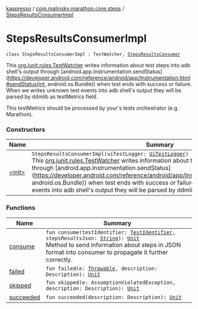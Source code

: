[kaspresso](../../index.md) / [com.malinsky.marathon.core.steps](../index.md) / [StepsResultsConsumerImpl](./index.md)

# StepsResultsConsumerImpl

`class StepsResultsConsumerImpl : TestWatcher, `[`StepsResultsConsumer`](../-steps-results-consumer/index.md)

This [org.junit.rules.TestWatcher](#) writes information about test steps into adb shell's output
through [android.app.Instrumentation.sendStatus](https://developer.android.com/reference/android/app/Instrumentation.html#sendStatus(int, android.os.Bundle)) when test ends with success or failure.
When we writes unknown test events into adb shell's output they will be parsed by ddmlib as
testMetrics field.

This testMetrics should be processed by your's tests orchestrator (e.g. Marathon).

### Constructors

| Name | Summary |
|---|---|
| [&lt;init&gt;](-init-.md) | `StepsResultsConsumerImpl(uiTestLogger: `[`UiTestLogger`](../../com.kaspersky.kaspresso.logger/-ui-test-logger.md)`)`<br>This [org.junit.rules.TestWatcher](#) writes information about test steps into adb shell's output through [android.app.Instrumentation.sendStatus](https://developer.android.com/reference/android/app/Instrumentation.html#sendStatus(int, android.os.Bundle)) when test ends with success or failure. When we writes unknown test events into adb shell's output they will be parsed by ddmlib as testMetrics field. |

### Functions

| Name | Summary |
|---|---|
| [consume](consume.md) | `fun consume(testIdentifier: `[`TestIdentifier`](../../com.kaspersky.kaspresso.testcases.models/-test-identifier/index.md)`, stepsResultsJson: `[`String`](https://kotlinlang.org/api/latest/jvm/stdlib/kotlin/-string/index.html)`): `[`Unit`](https://kotlinlang.org/api/latest/jvm/stdlib/kotlin/-unit/index.html)<br>Method to send information about steps in JSON format into consumer to propagate it further correctly. |
| [failed](failed.md) | `fun failed(e: `[`Throwable`](https://kotlinlang.org/api/latest/jvm/stdlib/kotlin/-throwable/index.html)`, description: Description): `[`Unit`](https://kotlinlang.org/api/latest/jvm/stdlib/kotlin/-unit/index.html) |
| [skipped](skipped.md) | `fun skipped(e: AssumptionViolatedException, description: Description): `[`Unit`](https://kotlinlang.org/api/latest/jvm/stdlib/kotlin/-unit/index.html) |
| [succeeded](succeeded.md) | `fun succeeded(description: Description): `[`Unit`](https://kotlinlang.org/api/latest/jvm/stdlib/kotlin/-unit/index.html) |
